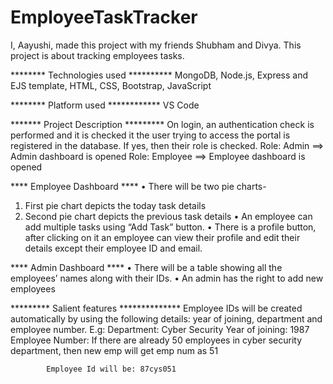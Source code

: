 # EmployeeTaskTracker
I, Aayushi, made this project with my friends Shubham and Divya. This project is about tracking employees tasks.

******** Technologies used **********
MongoDB, Node.js, Express and EJS template, HTML, CSS, Bootstrap, JavaScript


******** Platform used ************
VS Code

******* Project Description *********
On login, an authentication check is performed and it is checked it the user trying to access the portal is registered in the database.
If yes, then their role is checked.
     Role: Admin ==> Admin dashboard is opened
     Role: Employee ==> Employee dashboard is opened
     
**** Employee Dashboard ****
•	There will be two pie charts-
   1.	First pie chart depicts the today task details 
   2.	Second pie chart depicts the previous task details
•	An employee can add multiple tasks using “Add Task” button.
•	There is a profile button, after clicking on it an employee can view their profile and edit their details except their employee ID and email.

**** Admin Dashboard ****
•	There will be a table showing all the employees’ names along with their IDs.
•	An admin has the right to add new employees

********* Salient features **************
Employee IDs will be created automatically by using the following details: year of joining, department and employee number.
E.g: 
            Department: Cyber Security
            Year of joining: 1987
            Employee Number: If there are already 50 employees in cyber security department, then new emp will get emp num as 51
            
            Employee Id will be: 87cys051
